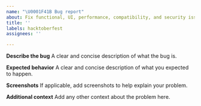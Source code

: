 ```yaml
---
name: "\U0001F41B Bug report"
about: Fix functional, UI, performance, compatibility, and security issues.
title: ''
labels: hacktoberfest
assignees: ''

---
```


**Describe the bug**
A clear and concise description of what the bug is.

**Expected behavior**
A clear and concise description of what you expected to happen.

**Screenshots**
If applicable, add screenshots to help explain your problem.

**Additional context**
Add any other context about the problem here.
